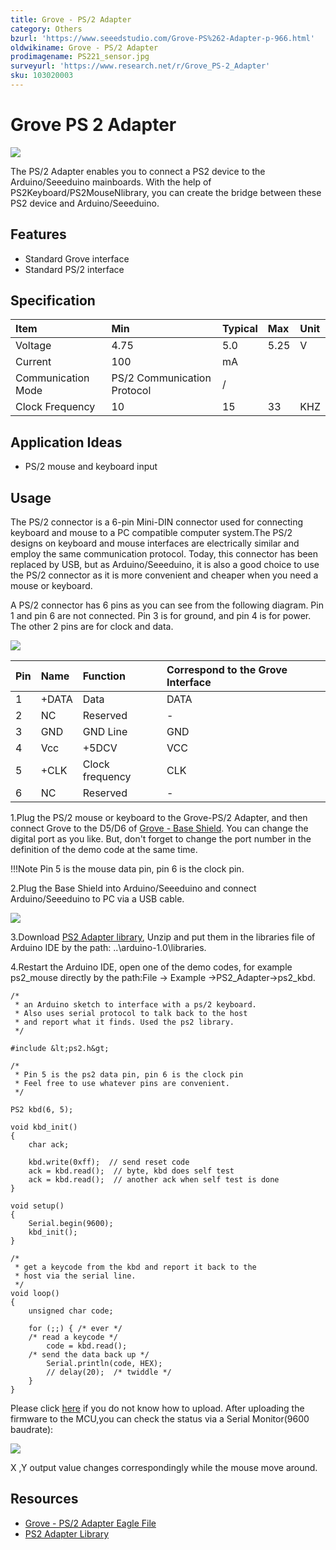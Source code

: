 ```yaml
---
title: Grove - PS/2 Adapter
category: Others
bzurl: 'https://www.seeedstudio.com/Grove-PS%262-Adapter-p-966.html'
oldwikiname: Grove - PS/2 Adapter
prodimagename: PS221_sensor.jpg
surveyurl: 'https://www.research.net/r/Grove_PS-2_Adapter'
sku: 103020003
---
```


# Grove PS 2 Adapter

![](https://github.com/SeeedDocument/Grove-PS_2_Adapter/raw/master/img/PS221_sensor.jpg)

The PS/2 Adapter enables you to connect a PS2 device to the Arduino/Seeeduino mainboards. With the help of PS2Keyboard/PS2MouseNlibrary, you can create the bridge between these PS2 device and Arduino/Seeeduino.

## Features

* Standard Grove interface
* Standard PS/2 interface

## Specification

|  Item |  Min |  Typical |  Max |  Unit |
| :--- | :--- | :--- | :--- | :--- |
|  Voltage |  4.75 |  5.0 |  5.25 |  V |
|  Current |  100 |  mA |  |  |
|  Communication Mode |  PS/2 Communication Protocol |  / |  |  |
|  Clock Frequency |  10 |  15 |  33 |  KHZ |

## Application Ideas

* PS/2 mouse and keyboard input

## Usage

The PS/2 connector is a 6-pin Mini-DIN connector used for connecting keyboard and mouse to a PC compatible computer system.The PS/2 designs on keyboard and mouse interfaces are electrically similar and employ the same communication protocol. Today, this connector has been replaced by USB, but as Arduino/Seeeduino, it is also a good choice to use the PS/2 connector as it is more convenient and cheaper when you need a mouse or keyboard.

A PS/2 connector has 6 pins as you can see from the following diagram. Pin 1 and pin 6 are not connected. Pin 3 is for ground, and pin 4 is for power. The other 2 pins are for clock and data.

![](https://github.com/SeeedDocument/Grove-PS_2_Adapter/raw/master/img/MiniDIN-6_Connector.svg.png)

|  Pin |  Name |  Function |  Correspond to the Grove Interface |
| :--- | :--- | :--- | :--- |
|  1 |  +DATA |  Data |  DATA |
|  2 |  NC |  Reserved |  - |
|  3 |  GND |  GND Line |  GND |
|  4 |  Vcc |  +5DCV |  VCC |
|  5 |  +CLK |  Clock frequency |  CLK |
|  6 |  NC |  Reserved |  - |

1.Plug the PS/2 mouse or keyboard to the Grove-PS/2 Adapter, and then connect Grove to the D5/D6 of [Grove - Base Shield](http://www.seeedstudio.com/depot/grove-base-shield-p-754.html?cPath=132_134). You can change the digital port as you like. But, don't forget to change the port number in the definition of the demo code at the same time.

!!!Note Pin 5 is the mouse data pin, pin 6 is the clock pin.

2.Plug the Base Shield into Arduino/Seeeduino and connect Arduino/Seeeduino to PC via a USB cable.

![](https://github.com/SeeedDocument/Grove-PS_2_Adapter/raw/master/img/PS2_sensorss.jpg)

3.Download [PS2 Adapter library](https://github.com/SeeedDocument/Grove-PS_2_Adapter/raw/master/res/PS2_Adapter_Library.zip), Unzip and put them in the libraries file of Arduino IDE by the path: ..\arduino-1.0\libraries.

4.Restart the Arduino IDE, open one of the demo codes, for example ps2\_mouse directly by the path:File -&gt; Example -&gt;PS2\_Adapter-&gt;ps2\_kbd.

```text
/*
 * an Arduino sketch to interface with a ps/2 keyboard.
 * Also uses serial protocol to talk back to the host
 * and report what it finds. Used the ps2 library.
 */

#include &lt;ps2.h&gt;

/*
 * Pin 5 is the ps2 data pin, pin 6 is the clock pin
 * Feel free to use whatever pins are convenient.
 */

PS2 kbd(6, 5);

void kbd_init()
{
    char ack;

    kbd.write(0xff);  // send reset code
    ack = kbd.read();  // byte, kbd does self test
    ack = kbd.read();  // another ack when self test is done
}

void setup()
{
    Serial.begin(9600);
    kbd_init();
}

/*
 * get a keycode from the kbd and report it back to the
 * host via the serial line.
 */
void loop()
{
    unsigned char code;

    for (;;) { /* ever */
    /* read a keycode */
        code = kbd.read();
    /* send the data back up */
        Serial.println(code, HEX);
        // delay(20);  /* twiddle */
    }
}
```

Please click [here](http://www.seeedstudio.com/wiki/Upload_Code) if you do not know how to upload. After uploading the firmware to the MCU,you can check the status via a Serial Monitor\(9600 baudrate\):

![](https://github.com/SeeedDocument/Grove-PS_2_Adapter/raw/master/img/Result.jpg)

X ,Y output value changes correspondingly while the mouse move around.

## Resources

* [Grove - PS/2 Adapter Eagle File](https://github.com/SeeedDocument/Grove-PS_2_Adapter/raw/master/res/Grove-PS2_Adapter_eagle_file.zip)
* [PS2 Adapter Library](https://github.com/SeeedDocument/Grove-PS_2_Adapter/raw/master/res/PS2_Adapter_Library.zip)

